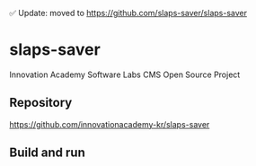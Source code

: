 ✅ Update: moved to https://github.com/slaps-saver/slaps-saver

# slaps-saver
Innovation Academy Software Labs CMS Open Source Project

## Repository
https://github.com/innovationacademy-kr/slaps-saver

## Build and run

